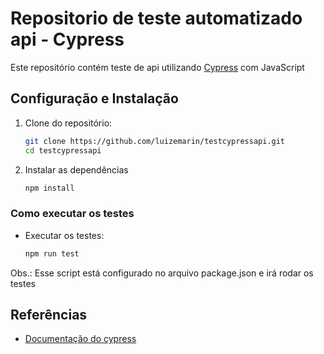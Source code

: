# Repositorio de teste automatizado api - Cypress

Este repositório contém teste de api utilizando [Cypress](https://www.cypress.io/) com JavaScript

## Configuração e Instalação

1. Clone do repositório:
   ``` sh
   git clone https://github.com/luizemarin/testcypressapi.git
   cd testcypressapi
   ```

2. Instalar as dependências
     ```sh
     npm install
     ```

### Como executar os testes

- Executar os testes:
  ```sh
  npm run test
  ```
Obs.: Esse script está configurado no arquivo package.json e irá rodar os testes

## Referências
- [Documentação do cypress](https://docs.cypress.io/app/get-started/why-cypress)
